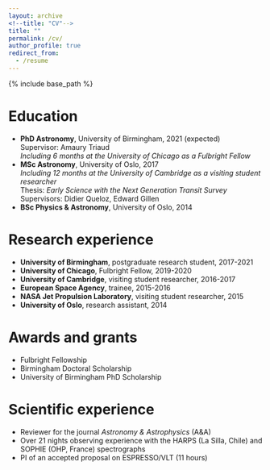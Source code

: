 ```yaml
---
layout: archive
<!--title: "CV"-->
title: ""
permalink: /cv/
author_profile: true
redirect_from:
  - /resume
---
```


{% include base_path %}

<!-- A full CV can be found here (insert link later).-->

Education  
======
* **PhD Astronomy**, University of Birmingham, 2021 (expected)  
   Supervisor: Amaury Triaud  
   _Including 6 months at the University of Chicago as a Fulbright Fellow_
* **MSc Astronomy**, University of Oslo, 2017  
   _Including 12 months at the University of Cambridge as a visiting student researcher_  
   Thesis: _Early Science with the Next Generation Transit Survey_  
   Supervisors: Didier Queloz, Edward Gillen
* **BSc Physics & Astronomy**, University of Oslo, 2014

Research experience
======
* **University of Birmingham**, postgraduate research student, 2017-2021
* **University of Chicago**, Fulbright Fellow, 2019-2020
* **University of Cambridge**, visiting student researcher, 2016-2017
* **European Space Agency**, trainee, 2015-2016
* **NASA Jet Propulsion Laboratory**, visiting student researcher, 2015
* **University of Oslo**, research assistant, 2014

Awards and grants
======
* Fulbright Fellowship  
* Birmingham Doctoral Scholarship  
* University of Birmingham PhD Scholarship

Scientific experience
======
* Reviewer for the journal _Astronomy & Astrophysics_ (A&A)  
* Over 21 nights observing experience with the HARPS (La Silla, Chile) and SOPHIE (OHP, France) spectrographs  
* PI of an accepted proposal on ESPRESSO/VLT (11 hours)
